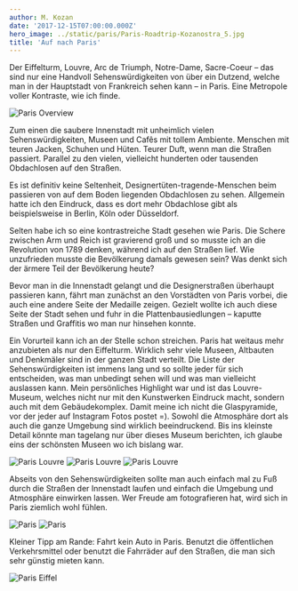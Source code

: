 ```yaml
---
author: M. Kozan
date: '2017-12-15T07:00:00.000Z'
hero_image: ../static/paris/Paris-Roadtrip-Kozanostra_5.jpg
title: 'Auf nach Paris'
---
```


Der Eiffelturm, Louvre, Arc de Triumph, Notre-Dame, Sacre-Coeur – das sind nur eine Handvoll Sehenswürdigkeiten von über ein Dutzend, welche man in der Hauptstadt von Frankreich sehen kann – in Paris. Eine Metropole voller Kontraste, wie ich finde.

![Paris Overview](../static/paris/Paris-Roadtrip-Kozanostra_4.jpg)

Zum einen die saubere Innenstadt mit unheimlich vielen Sehenswürdigkeiten, Museen und Cafês mit tollem Ambiente. Menschen mit teuren Jacken, Schuhen und Hüten. Teurer Duft, wenn man die Straßen passiert. Parallel zu den vielen, vielleicht hunderten oder tausenden Obdachlosen auf den Straßen.

Es ist definitiv keine Seltenheit, Designertüten-tragende-Menschen beim passieren von auf dem Boden liegenden Obdachlosen zu sehen. Allgemein hatte ich den Eindruck, dass es dort mehr Obdachlose gibt als beispielsweise in Berlin, Köln oder Düsseldorf.

Selten habe ich so eine kontrastreiche Stadt gesehen wie Paris. Die Schere zwischen Arm und Reich ist gravierend groß und so musste ich an die Revolution von 1789 denken, während ich auf den Straßen lief. Wie unzufrieden musste die Bevölkerung damals gewesen sein? Was denkt sich der ärmere Teil der Bevölkerung heute?

Bevor man in die Innenstadt gelangt und die Designerstraßen überhaupt passieren kann, fährt man zunächst an den Vorstädten von Paris vorbei, die auch eine andere Seite der Medaille zeigen. Gezielt wollte ich auch diese Seite der Stadt sehen und fuhr in die Plattenbausiedlungen – kaputte Straßen und Graffitis wo man nur hinsehen konnte.


Ein Vorurteil kann ich an der Stelle schon streichen. Paris hat weitaus mehr anzubieten als nur den Eiffelturm. Wirklich sehr viele Museen, Altbauten und Denkmäler sind in der ganzen Stadt verteilt. Die Liste der Sehenswürdigkeiten ist immens lang und so sollte jeder für sich entscheiden, was man unbedingt sehen will und was man vielleicht auslassen kann.
Mein persönliches Highlight war und ist das Louvre-Museum, welches nicht nur mit den Kunstwerken Eindruck macht, sondern auch mit dem Gebäudekomplex. Damit meine ich nicht die Glaspyramide, vor der jeder auf Instagram Fotos postet =). Sowohl die Atmosphäre dort als auch die ganze Umgebung sind wirklich beeindruckend. Bis ins kleinste Detail könnte man tagelang nur über dieses Museum berichten, ich glaube eins der schönsten Museen wo ich bislang war.

![Paris Louvre](../static/paris/Paris-Roadtrip-Kozanostra_1.jpg)
![Paris Louvre](../static/paris/Paris-Roadtrip-Kozanostra_2.jpg)
![Paris Louvre](../static/paris/Paris-Roadtrip-Kozanostra_3.jpg)

Abseits von den Sehenswürdigkeiten sollte man auch einfach mal zu Fuß durch die Straßen der Innenstadt laufen und einfach die Umgebung und Atmosphäre einwirken lassen. Wer Freude am fotografieren hat, wird sich in Paris ziemlich wohl fühlen.

![Paris ](../static/paris/Paris-Roadtrip-Kozanostra_6.jpg)
![Paris ](../static/paris/Paris-Roadtrip-Kozanostra_8.jpg)

Kleiner Tipp am Rande: Fahrt kein Auto in Paris. Benutzt die öffentlichen Verkehrsmittel oder benutzt die Fahrräder auf den Straßen, die man sich sehr günstig mieten kann.

![Paris Eiffel](../static/paris/Paris-Roadtrip-Kozanostra_9.jpg)
